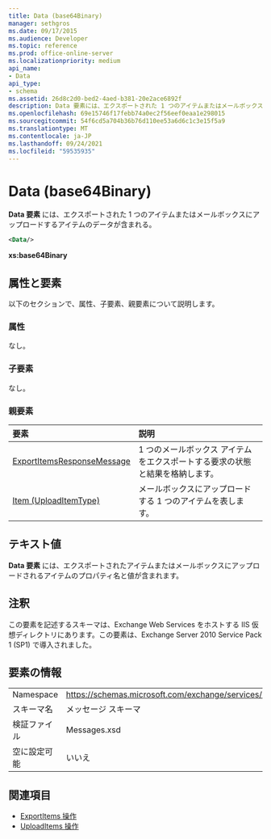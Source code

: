 ```yaml
---
title: Data (base64Binary)
manager: sethgros
ms.date: 09/17/2015
ms.audience: Developer
ms.topic: reference
ms.prod: office-online-server
ms.localizationpriority: medium
api_name:
- Data
api_type:
- schema
ms.assetid: 26d8c2d0-bed2-4aed-b381-20e2ace6892f
description: Data 要素には、エクスポートされた 1 つのアイテムまたはメールボックスにアップロードするアイテムのデータが含まれる。
ms.openlocfilehash: 69e15746f17febb74a0ec2f56eef0eaa1e298015
ms.sourcegitcommit: 54f6cd5a704b36b76d110ee53a6d6c1c3e15f5a9
ms.translationtype: MT
ms.contentlocale: ja-JP
ms.lasthandoff: 09/24/2021
ms.locfileid: "59535935"
---
```

# <a name="data-base64binary"></a>Data (base64Binary)

**Data 要素** には、エクスポートされた 1 つのアイテムまたはメールボックスにアップロードするアイテムのデータが含まれる。 
  
```XML
<Data/>
```

**xs:base64Binary**

## <a name="attributes-and-elements"></a>属性と要素

以下のセクションで、属性、子要素、親要素について説明します。
  
### <a name="attributes"></a>属性

なし。
  
### <a name="child-elements"></a>子要素

なし。
  
### <a name="parent-elements"></a>親要素

|**要素**|**説明**|
|:-----|:-----|
|[ExportItemsResponseMessage](exportitemsresponsemessage.md) <br/> |1 つのメールボックス アイテムをエクスポートする要求の状態と結果を格納します。  <br/> |
|[Item (UploadItemType)](item-uploaditemtype.md) <br/> |メールボックスにアップロードする 1 つのアイテムを表します。  <br/> |
   
## <a name="text-value"></a>テキスト値

**Data 要素** には、エクスポートされたアイテムまたはメールボックスにアップロードされるアイテムのプロパティ名と値が含まれます。 
  
## <a name="remarks"></a>注釈

この要素を記述するスキーマは、Exchange Web Services をホストする IIS 仮想ディレクトリにあります。この要素は、Exchange Server 2010 Service Pack 1 (SP1) で導入されました。
  
## <a name="element-information"></a>要素の情報

|||
|:-----|:-----|
|Namespace  <br/> |https://schemas.microsoft.com/exchange/services/2006/messages  <br/> |
|スキーマ名  <br/> |メッセージ スキーマ  <br/> |
|検証ファイル  <br/> |Messages.xsd  <br/> |
|空に設定可能  <br/> |いいえ  <br/> |
   
## <a name="see-also"></a>関連項目

- [ExportItems 操作](exportitems-operation.md)
- [UploadItems 操作](uploaditems-operation.md)

